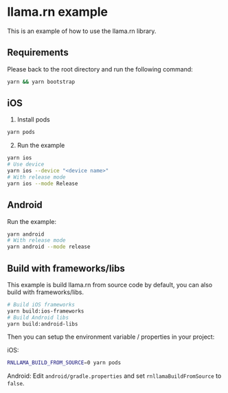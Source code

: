 # llama.rn example

This is an example of how to use the llama.rn library.

## Requirements

Please back to the root directory and run the following command:

```bash
yarn && yarn bootstrap
```

## iOS

1. Install pods

```bash
yarn pods
```

2. Run the example

```bash
yarn ios
# Use device
yarn ios --device "<device name>"
# With release mode
yarn ios --mode Release
```

## Android

Run the example:
```bash
yarn android
# With release mode
yarn android --mode release
```

## Build with frameworks/libs

This example is build llama.rn from source code by default, you can also build with frameworks/libs.

```bash
# Build iOS frameworks
yarn build:ios-frameworks
# Build Android libs
yarn build:android-libs
```

Then you can setup the environment variable / properties in your project:

iOS:
```bash
RNLLAMA_BUILD_FROM_SOURCE=0 yarn pods
```

Android: Edit `android/gradle.properties` and set `rnllamaBuildFromSource` to `false`.
